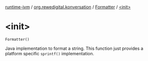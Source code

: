 [runtime-jvm](../../index.md) / [org.rewedigital.konversation](../index.md) / [Formatter](index.md) / [&lt;init&gt;](./-init-.md)

# &lt;init&gt;

`Formatter()`

Java implementation to format a string. This function just provides a platform specific `sprintf()` implementation.

